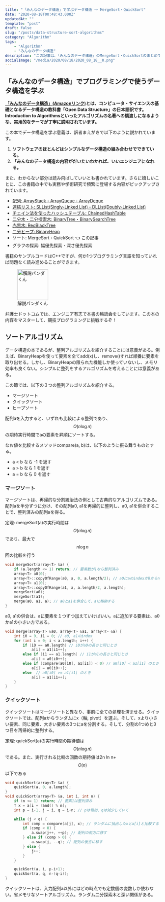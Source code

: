 ```yaml
---
title: "「みんなのデータ構造」で学ぶデータ構造 〜 MergeSort・QuickSort"
date: "2020-08-18T00:48:43.000Z"
updatedAt: ""
template: "post"
draft: false
slug: "/posts/data-structure-sort-algorithms"
category: "Algorithm"
tags:
    - "Algorithm"
    - "みんなのデータ構造"
description: "この記事は、「みんなのデータ構造」のMergeSort・QuickSortのまとめです。"
socialImage: "/media/2020/08/18/2020_08_18__0.png"
---
```


## 「みんなのデータ構造」でプログラミングで使うデータ構造を学ぶ
**[「みんなのデータ構造」(Amazonリンク)](https://amzn.to/3gw6G55)とは、コンピュータ・サイエンスの基礎となるデータ構造の教科書「Open Data Structure」の日本語訳です。Introduction to Algorithmsといったアルゴリズムの名著への橋渡しになるような、実用的なテーマが丁寧に説明されています。**

この本でデータ構造を学ぶ意義は、訳者まえがきで以下のように説かれています。

1. **ソフトウェアのほとんどはシンプルなデータ構造の組み合わせでできている。**
1. **「みんなのデータ構造の内容がだいたいわかれば、いいエンジニアになれる。**

また、わからない部分は読み飛ばしていいとも書かれています。さらに嬉しいことに、この書籍の中でも実務や学術研究で頻繁に登場する内容がピックアップされています。

- [配列: ArrayStack・ArrayQueue・ArrayDeque](/posts/data-structure-array)
- [連結リスト: SLList(Singly-Linked List)・DLList(Doubly-Linked List)](/posts/data-structure-linked-list)
- [チェイン法を使ったハッシュテーブル: ChainedHashTable](/posts/data-structure-hash-table)
- [二分木・二分探索木: BinaryTree・BinarySearchTree](/posts/data-structure-binary-tree)
- [赤黒木: RedBlackTree](/posts/data-structure-red-black-tree)
- [二分ヒープ: BinaryHeap](/posts/data-structure-binary-heap)
- ソート: MergeSort・QuickSort 👈 この記事
- グラフの探索: 幅優先探索・深さ優先探索

書籍のサンプルコードはC++ですが、何か1つプログラミング言語を知っていれば問題なく読み進めることができます。

<div class="explain">
  <figure class="explain__figure">
    <div class="explain__figureWrapper">
      <img class="explain__figureImage" src="/photo.jpg" alt="解説パンダくん" width="100" height="100" data-lazy-loaded="true">
    </div>
    <figcaption class="explain__figureCaption">解説パンダくん</figcaption>
  </figure>
  <div class="explain__paragraphWrapper">
    <p class="explain__paragraphContent">弁護士ドットコムでは、エンジニア有志で本書の輪読会をしています。この本の内容をマスターして、競技プログラミングに挑戦するぞ！</p>
  </div>
</div>

## ソートアルゴリズム
データ構造の本であるが、整列アルゴリズムを紹介することには意義がある。例えば、BinaryHeapを使って要素を全てadd(x)し、remove()すれば順番に要素を取り出せる。しかし、BinaryHeapの限られた機能しか使っていないし、メモリ効率も良くない。シンプルに整列をするアルゴリズムを考えることには意義がある。

この節では、以下の３つの整列アルゴリズムを紹介する。

- マージソート
- クイックソート
- ヒープソート

配列aを入力すると、いずれも比較による整列であり、 $$O(n\log n)$$ の期待実行時間でaの要素を昇順にソートする。

なお値を比較するメソッドcompare(a, b)は、以下のように振る舞うものとする。

- a < b なら -1 を返す
- a > b なら 1 を返す
- a = b なら 0 を返す

### マージソート
マージソートは、再帰的な分割統治法の例として古典的なアルゴリズムである。配列aを半分ずつに分け、その配列a0, a1を再帰的に整列し、a0, a1を併合することで、整列済みの配列aを得る。

定理: mergeSort(a)の実行時間は $$O(n\log n)$$ であり、最大で $$n\log n$$ 回の比較を行う

```cpp
void mergeSort(array<T> &a) {
	if (a.length <= 1) return; // 要素数が1なら整列済み
	array<T> a0(0);
	array<T>::copyOfRange(a0, a, 0, a.length/2); // a0にaのindexが0からn/2までを割り当てる
	array<T> a1(0);
	array<T>::copyOfRange(a1, a, a.length/2, a.length);
	mergeSort(a0);
	mergeSort(a1);
	merge(a0, a1, a); // a0とa1を併合して、aに格納する
}
```

a0, a1の併合は、aに要素を１つずつ加えていけばいい。aに追加する要素は、a0かa1の小さい方である。

```cpp
void merge(array<T> &a0, array<T> &a1, array<T> &a) {
	int i0 = 0, i1 = 0; // a0, a1のindex
	for (int i = 0; i < a.length; i++) {
		if (i0 == a0.length) // i0がa0の長さと同じとき
			a[i] = a1[i1++];
		else if (i1 == a1.length) // i1がa1の長さと同じとき
			a[i] = a0[i0++];
		else if (compare(a0[i0], a1[i1]) < 0) // a0[i0] < a1[i1] のとき
			a[i] = a0[i0++];
		else  // a0[i0] >= a1[i1] のとき
			a[i] = a1[i1++];
	}
}
```

### クイックソート
クイックソートはマージソートと異なり、事前に全ての処理を済ませる。クイックソートでは、配列aからランダムにx（軸, pivot）を選ぶ。そして、xより小さい要素、同じ要素、大きい要素の3つにaを分割する。そして、分割の1つめと3つ目を再帰的に整列する。

定理: quickSort(a)の実行時間の期待値は $$O(n\log n)$$ である。また、実行される比較の回数の期待値は2n ln n+  $$O(n)$$ 以下である

```cpp
void quickSort(array<T> &a) {
	quickSort(a, 0, a.length);
}
void quickSort(array<T> &a, int i, int n) {
	if (n <= 1) return; // 要素1は整列済み
	T x = a[i + rand() % n];
	int p = i-1, j = i, q = i+n; // pは増加、qは減少していく

	while (j < q) {
		int comp = compare(a[j], x); // ランダムに抽出したxとa[i]と比較する
		if (comp < 0) {
			a.swap(j++, ++p); // 配列の前方に移す
		} else if (comp > 0) {
			a.swap(j, --q); // 配列の後方に移す
		} else {
			j++;
		}
	}

	quickSort(a, i, p-i+1);
	quickSort(a, q, n-(q-i));
}
```

クイックソートは、入力配列a以外にはどの時点でも定数個の変数しか使わない。省メモリなソートアルゴリズム。ランダム二分探索木と深い関係がある。
